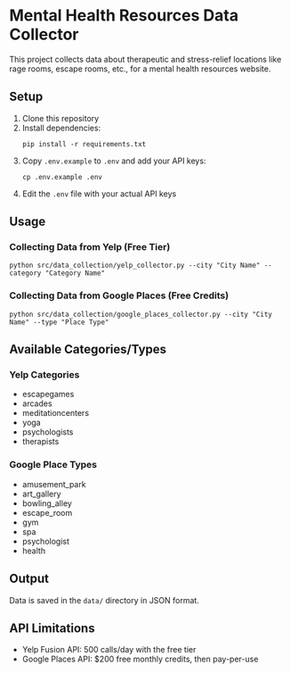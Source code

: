 # Mental Health Resources Data Collector

This project collects data about therapeutic and stress-relief locations like rage rooms, escape rooms, etc., for a mental health resources website.

## Setup

1. Clone this repository
2. Install dependencies:
   ```
   pip install -r requirements.txt
   ```
3. Copy `.env.example` to `.env` and add your API keys:
   ```
   cp .env.example .env
   ```
4. Edit the `.env` file with your actual API keys

## Usage

### Collecting Data from Yelp (Free Tier)
```
python src/data_collection/yelp_collector.py --city "City Name" --category "Category Name"
```

### Collecting Data from Google Places (Free Credits)
```
python src/data_collection/google_places_collector.py --city "City Name" --type "Place Type"
```

## Available Categories/Types

### Yelp Categories
- escapegames
- arcades
- meditationcenters
- yoga
- psychologists
- therapists

### Google Place Types
- amusement_park
- art_gallery
- bowling_alley
- escape_room
- gym
- spa
- psychologist
- health

## Output

Data is saved in the `data/` directory in JSON format.

## API Limitations

- Yelp Fusion API: 500 calls/day with the free tier
- Google Places API: $200 free monthly credits, then pay-per-use 